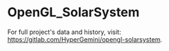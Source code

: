 # OpenGL_SolarSystem

For full project's data and history, visit: https://gitlab.com/HyperGemini/opengl-solarsystem.
